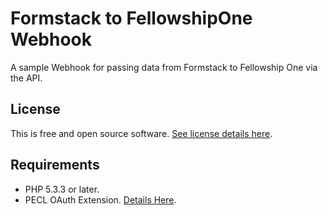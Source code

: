 Formstack to FellowshipOne Webhook
==================================

A sample Webhook for passing data from Formstack to Fellowship One via the API.

License
-------
This is free and open source software.
[See license details here](https://github.com/tracymazelin/Formstack-FellowshipOne-Webhook/blob/master/LICENSE).


Requirements
-------------

* PHP 5.3.3 or later.
* PECL OAuth Extension. [Details Here](http://php.net/oauth).